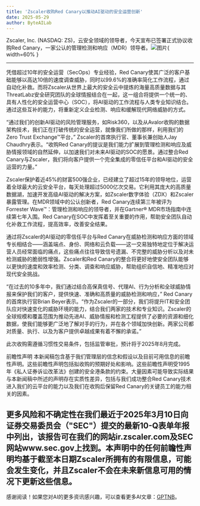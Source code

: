 ```yaml
---
title: 'Zscaler收购Red Canary以推动AI驱动的安全运营创新'
date: 2025-05-29
author: ByteAILab
---
```


Zscaler, Inc. (NASDAQ: ZS)，云安全领域的领导者，今天宣布已签署正式协议收购Red Canary，一家公认的管理检测和响应（MDR）领导者。![图片](https://ai-techpark.com/wp-content/uploads/Zscaler.jpg){ width=60% }

---
凭借超过10年的安全运营（SecOps）专业经验，Red Canary使其广泛的客户基础能够以高达10倍的速度调查威胁，同时以99.6%的准确率简化工作流程，通过自动化补救。而将Zscaler从世界上最大的安全云中提炼的海量高质量数据与其ThreatLabz安全研究团队的全球情报结合在一起，这一组合将提供一个统一的、具有人性化的安全运营中心（SOC），将AI驱动的工作流程与人类专业知识结合。通过这些互补的能力，将重新定义企业检测、响应和缓解现代网络威胁的方式。

“通过我们的创新AI驱动的风险管理服务，如Risk360，以及从Avalor收购的数据架构技术，我们正在打破传统的安全运营，就像我们所做的那样，利用我们的Zero Trust Exchange™平台，” Zscaler的首席执行官、董事长兼创始人Jay Chaudhry表示。“收购Red Canary的提议是我们能力扩展到管理检测和响应及威胁情报领域的自然延伸，以加速我们对未来AI驱动的SOC的愿景。通过整合Red Canary与Zscaler，我们将向客户提供一个完全集成的零信任平台和AI驱动的安全运营的力量。”

Zscaler保护着近45%的财富500强企业，已经建立了超过15年的领导地位，运营着全球最大的云安全平台，每天处理超过5000亿次交易。它利用其庞大的高质量数据湖，加速开发高级AI驱动的解决方案，如Zscaler数字体验（ZDX）和Zscaler暴露管理。在MDR领域中的公认创新者，Red Canary连续第三年被评为Forrester Wave™：管理检测和响应的领导者，并在Gartner® MDR市场指南中连续第七年入围。Red Canary在SOC中发挥着至关重要的作用，帮助安全团队自动化补救工作流程，提高效率，改善安全结果。

通过将Zscaler的AI驱动的零信任平台与Red Canary在威胁检测和响应方面的领域专长相结合——涵盖端点、身份、网络和云负载——这一交易独特地定位于解决运营人员经常面临的痛点，这些痛点往往导致信号遗漏、不完整的威胁分析以及对未检测威胁的脆弱性增强。Zscaler和Red Canary的整合将更好地使安全团队能够以更快的速度和效率检测、分类、调查和响应威胁，帮助组织自信地、精准地应对现代安全挑战。

“在过去的10多年中，我们通过结合高保真信号、代理AI、行为分析和全球威胁情报来保护我们的客户，提供快速、准确和高质量的威胁检测和响应，” Red Canary的首席执行官Brian Beyer表示。“作为Zscaler的一部分，我们将提升IT和安全团队应对快速变化的威胁环境的能力，结合我们两家的技术和专业知识。Zscaler的全球规模和覆盖范围为推动先进AI、威胁情报和检测工程提供了必要的资源和细化数据，使我们能够更广泛地了解对手的行为，并在各个领域加快创新。两家公司都对质量、执行、以及为客户提供卓越成果有着不懈的承诺。”

此次收购需遵循习惯性交易条件，包括监管审批，预计将于2025年8月完成。

前瞻性声明
本新闻稿包含基于我们管理层的信念和假设以及目前可用信息的前瞻性声明。这些前瞻性声明包括拟收购的预期好处和影响。这些前瞻性声明受1995年《私人证券诉讼改革法》创建的安全港条款的约束。大量因素可能导致实际结果与本新闻稿中所述的声明存在实质性差异，包括与我们成功整合Red Canary技术进入我们的云平台的能力以及我们在收购后保留Red Canary的关键员工的能力相关的因素。

更多风险和不确定性在我们最近于2025年3月10日向证券交易委员会（"SEC"）提交的最新10-Q表单年报中列出，该报告可在我们的网站ir.zscaler.com及SEC网站www.sec.gov上找到。本声明中的任何前瞻性声明均基于截至本日期Zscaler所拥有的有限信息，可能会发生变化，并且Zscaler不会在未来新信息可用的情况下更新这些信息。
---
感谢阅读！如果您对AI的更多资讯感兴趣，可以查看更多AI文章：[GPTNB](https://gptnb.com)。